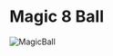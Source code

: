 


# Magic 8 Ball 




![MagicBall](https://user-images.githubusercontent.com/54663987/86478656-3617cf80-bd68-11ea-8361-5d5f2b3f5b80.png)
